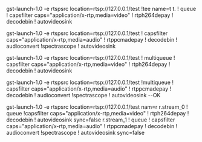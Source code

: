 

gst-launch-1.0 -e rtspsrc location=rtsp://127.0.0.1/test  !tee name=t t.  ! queue ! capsfilter caps="application/x-rtp,media=video"  ! rtph264depay ! decodebin  ! autovideosink 

gst-launch-1.0 -e rtspsrc location=rtsp://127.0.0.1/test  ! capsfilter caps="application/x-rtp,media=audio" ! rtppcmadepay ! decodebin ! audioconvert !spectrascope ! autovideosink


gst-launch-1.0 -e rtspsrc location=rtsp://127.0.0.1/test  ! multiqueue ! capsfilter caps="application/x-rtp,media=video"  ! rtph264depay ! decodebin  ! autovideosink 

gst-launch-1.0 -e rtspsrc location=rtsp://127.0.0.1/test  !multiqueue ! capsfilter caps="application/x-rtp,media=audio" ! rtppcmadepay ! decodebin ! audioconvert !spectrascope ! autovideosink
--OK

gst-launch-1.0 -e rtspsrc location=rtsp://127.0.0.1/test nam=r r.stream_0  ! queue !capsfilter caps="application/x-rtp,media=video"  ! rtph264depay ! decodebin  ! autovideosink sync=false r.stream_1 ! queue ! capsfilter caps="application/x-rtp,media=audio" ! rtppcmadepay ! decodebin ! audioconvert !spectrascope ! autovideosink sync=false
